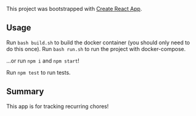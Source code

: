 This project was bootstrapped with [Create React App](https://github.com/facebook/create-react-app).

## Usage

Run `bash build.sh` to build the docker container (you should only need to do this once).
Run `bash run.sh` to run the project with docker-compose.

...or run `npm i` and `npm start`!

Run `npm test` to run tests.

## Summary
This app is for tracking recurring chores!
